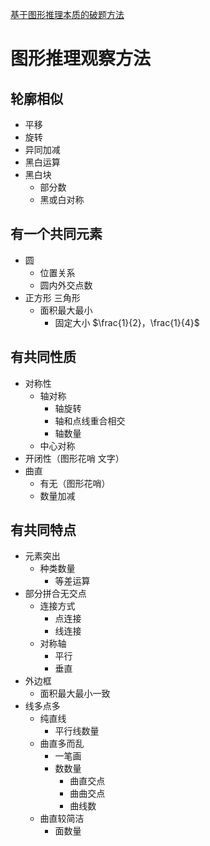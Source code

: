 [基于图形推理本质的破题方法](https://www.bilibili.com/video/BV1NB4y1s73J)
# 图形推理观察方法
## 轮廓相似
- 平移
- 旋转
- 异同加减
- 黑白运算
- 黑白块
    - 部分数
    - 黑或白对称
## 有一个共同元素
- 圆
    - 位置关系
    - 圆内外交点数
- 正方形 三角形
    - 面积最大最小
        - 固定大小 $\frac{1}{2}，\frac{1}{4}$
## 有共同性质
- 对称性
    - 轴对称
        - 轴旋转
        - 轴和点线重合相交
        - 轴数量
    - 中心对称
- 开闭性（图形花哨 文字）
- 曲直
    - 有无（图形花哨）
    - 数量加减
## 有共同特点
- 元素突出
    - 种类数量
        - 等差运算
- 部分拼合无交点
    - 连接方式
        - 点连接
        - 线连接
    - 对称轴
        - 平行
        - 垂直
- 外边框
    - 面积最大最小一致
- 线多点多
    - 纯直线
        - 平行线数量
    - 曲直多而乱
        - 一笔画
        - 数数量
            - 曲直交点
            - 曲曲交点
            - 曲线数
    - 曲直较简洁
        - 面数量